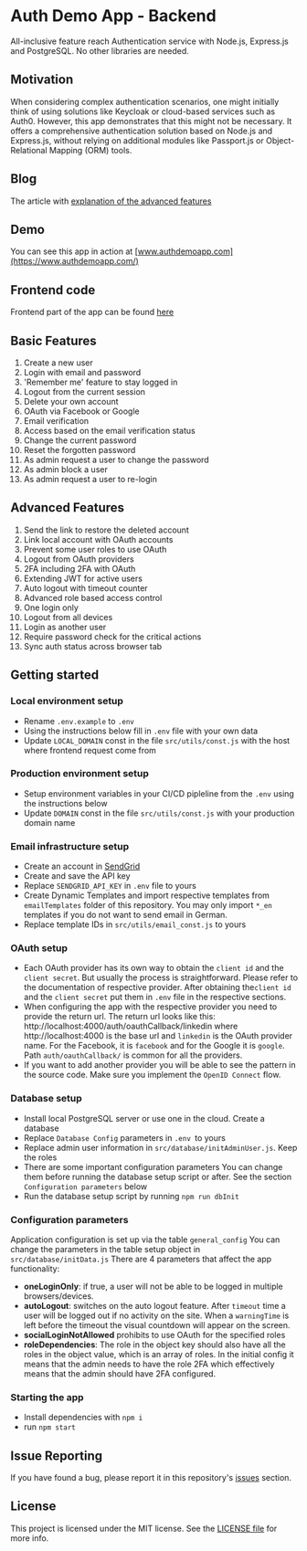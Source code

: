 # Auth Demo App - Backend 
All-inclusive feature reach Authentication service with Node.js, Express.js and PostgreSQL. No other libraries are needed. 

## Motivation
When considering complex authentication scenarios, one might initially think of using solutions like Keycloak or cloud-based
services such as Auth0. However, this app demonstrates that this might not be necessary.
It offers a comprehensive authentication solution based on Node.js and Express.js,
without relying on additional modules like Passport.js or Object-Relational Mapping (ORM) tools.

## Blog
The article with [explanation of the advanced features ](https://levelup.gitconnected.com/no-limit-auth-using-express-js-hardcore-style-fb58c4343897)

## Demo
You can see this app in action at [www.authdemoapp.com](https://www.authdemoapp.com/)

## Frontend code
Frontend part of the app can be found [here](https://github.com/slava-lu/auth-app-frontend)

## Basic Features
1. Create a new user
2. Login with email and password
3. 'Remember me' feature to stay logged in
4. Logout from the current session
5. Delete your own account
6. OAuth via Facebook or Google
7. Email verification
8. Access based on the email verification status
9. Change the current password
10. Reset the forgotten password
11. As admin request a user to change the password
12. As admin block a user
13. As admin request a user to re-login


## Advanced Features
1. Send the link to restore the deleted account
2. Link local account with OAuth accounts
3. Prevent some user roles to use OAuth
4. Logout from OAuth providers
5. 2FA including 2FA with OAuth
6. Extending JWT for active users
7. Auto logout with timeout counter
8. Advanced role based access control
9. One login only
10. Logout from all devices
11. Login as another user
12. Require password check for the critical actions
13. Sync auth status across browser tab

## Getting started

### Local environment setup

* Rename `.env.example` to `.env`
* Using the instructions below fill in `.env` file with your own data
* Update `LOCAL_DOMAIN` const in the file `src/utils/const.js` with the host where frontend request come from

### Production environment setup
* Setup environment variables in your CI/CD pipleline  from the `.env` using the instructions below
* Update `DOMAIN` const in the file `src/utils/const.js` with your production domain name

### Email infrastructure setup

* Create an account in [SendGrid](https://sendgrid.com/)
* Create and save the API key
* Replace `SENDGRID_API_KEY` in `.env` file to yours
* Create Dynamic Templates and import respective templates from `emailTemplates` folder of this repository.
You may only import `*_en` templates if you do not want to send email in German.
* Replace template IDs in `src/utils/email_const.js` to yours

### OAuth setup
* Each OAuth provider has its own way to obtain the `client id` and the `client secret`. But usually the process is straightforward. 
Please refer to the documentation of respective provider. After obtaining the`client id` and the `client secret` put them in `.env` file in the respective sections.
* When configuring the app with the respective provider you need to  provide the return url.
The return url looks like this: http://localhost:4000/auth/oauthCallback/linkedin where
http://localhost:4000 is the base url and `linkedin` is the OAuth provider name. For the Facebook, it is `facebook` and for the Google it is `google`.
Path `auth/oauthCallback/` is common for all the providers.
* If you want to add another provider you will be able to see the pattern in the source code. Make sure you implement the `OpenID Connect` flow.  


### Database setup
* Install local PostgreSQL server or use one in the cloud. Create a database
* Replace `Database Config` parameters in `.env `to yours
* Replace admin user information in `src/database/initAdminUser.js`. Keep the roles
* There are some important configuration parameters
You can change them before running the database setup script or after. See the section `Configuration parameters` below
* Run the database setup script by running `npm run dbInit`

### Configuration parameters
Application configuration is set up via the table `general_config`
You can change the parameters in the table setup object in `src/database/initData.js`
There are 4 parameters that affect the app functionality:
* **oneLoginOnly**: if true,  a user  will not be able to be logged in multiple browsers/devices.
* **autoLogout**: switches on the auto logout feature. After `timeout` time a user will be logged  out if no activity on the site. When a `warningTime` is left before the timeout the visual countdown will appear on the screen.
* **socialLoginNotAllowed** prohibits to use OAuth for the specified roles
* **roleDependencies**: The role in the object key should also have  all the roles in the object  value, which is an array of roles. In the initial config it means that the admin needs to have the role 2FA which effectively means that the admin should have 2FA configured.

### Starting the app
* Install dependencies with `npm i`
* run `npm start`

## Issue Reporting
If you have found a bug, please report it in this repository's [issues](https://github.com/slava-lu/auth-app-backend/issues) section.

## License
This project is licensed under the MIT license. See the [LICENSE file](./LICENSE.txt) for more info.

